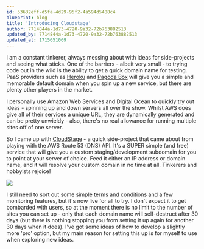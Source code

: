```yaml
---
id: 53632eff-d5fa-4d29-95f2-4a594d5488c4
blueprint: blog
title: 'Introducing Cloudstage'
author: 7714844a-1d73-4720-9a32-72b763882513
updated_by: 7714844a-1d73-4720-9a32-72b763882513
updated_at: 1715651069
---
```

I am a constant tinkerer, always messing about with ideas for side-projects and seeing what sticks.  One of the barriers - albeit very small - to trying code out in the wild is the ability to get a quick domain name for testing.  PaaS providers such as [Heroku](https://www.heroku.com/) and [Pagoda Box](https://pagodabox.io/) will give you a simple and memorable default domain when you spin up a new service, but there are plenty other players in the market.

I personally use Amazon Web Services and Digital Ocean to quickly try out ideas - spinning up and down servers all over the show.  Whilst AWS does give all of their services a unique URL, they are dynamically generated and can be pretty unwieldy - also, there's no real allowance for running multiple sites off of one server.

So I came up with [CloudStage](https://github.com/theprivateer/cloudstage) - a quick side-project that came about from playing with the AWS Route 53 (DNS) API.  It's a SUPER simple (and free) service that will give you a custom staging/development subdomain for you to point at your server of choice.  Feed it either an IP address or domain name, and it will resolve your custom domain in no time at all.  Tinkerers and hobbyists rejoice!

![](/assets/images/cloudstage.png)

I still need to sort out some simple terms and conditions and a few monitoring features, but it's now live for all to try.  I don't expect it to get bombarded with users, so at the moment there is no limit to the number of sites you can set up - only that each domain name will self-destruct after 30 days (but there is nothing stopping you from setting it up again for another 30 days when it does). I've got some ideas of how to develop a slightly more 'pro' option, but my main reason for setting this up is for myself to use when exploring new ideas.
